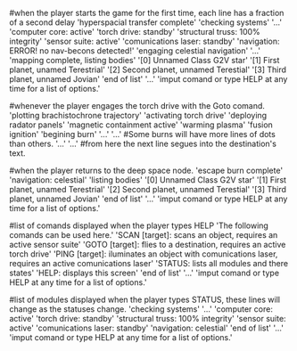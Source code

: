 #when the player starts the game for the first time, each line has a fraction of a second delay
'hyperspacial transfer complete'
'checking systems'
'...'
'computer core: active'
'torch drive: standby'
'structural truss: 100% integrity'
'sensor suite: active'
'comunications laser: standby'
'navigation: ERROR! no nav-becons detected!'
'engaging celestial navigation'
'...'
'mapping complete, listing bodies'
'[0] Unnamed Class G2V star'
'[1] First planet, unamed Terestrial'
'[2] Second planet, unnamed Terestial'
'[3] Third planet, unnamed Jovian'
'end of list'
'...'
'imput comand or type HELP at any time for a list of options.'

#whenever the player engages the torch drive with the Goto comand.
'plotting brachistochrone trajectory'
'activating torch drive'
'deploying radator panels'
'magnetic containment active'
'warming plasma'
'fusion ignition'
'begining burn'
'...'
'...' #Some burns will have more lines of dots than others.
'...'
'...' #from here the next line segues into the destination's text.

#when the player returns to the deep space node.
'escape burn complete'
'navigation: celestial'
'listing bodies'
'[0] Unnamed Class G2V star'
'[1] First planet, unamed Terestrial'
'[2] Second planet, unnamed Terestial'
'[3] Third planet, unnamed Jovian'
'end of list'
'...'
'imput comand or type HELP at any time for a list of options.'


#list of comands displayed when the player types HELP
'The following comands can be used here.'
'SCAN [target]: scans an object, requires an active sensor suite'
'GOTO [target]: flies to a destination, requires an active torch drive'
'PING [target]: iluminates an object with comunications laser, requires an active comunications laser'
'STATUS: lists all modules and there states'
'HELP: displays this screen'
'end of list'
'...'
'imput comand or type HELP at any time for a list of options.'


#list of modules displayed when the player types STATUS, these lines will change as the statuses change.
'checking systems'
'...'
'computer core: active'
'torch drive: standby'
'structural truss: 100% integrity'
'sensor suite: active'
'comunications laser: standby'
'navigation: celestial'
'end of list'
'...'
'imput comand or type HELP at any time for a list of options.'
